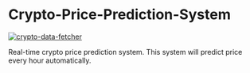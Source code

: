 # Crypto-Price-Prediction-System
[![crypto-data-fetcher](https://github.com/VAIBHAVPATEL97/Crypto-Price-Prediction-System/actions/workflows/data-fetcher.yml/badge.svg)](https://github.com/VAIBHAVPATEL97/Crypto-Price-Prediction-System/actions/workflows/data-fetcher.yml)

Real-time crypto price prediction system. This system will predict price every hour automatically. 
